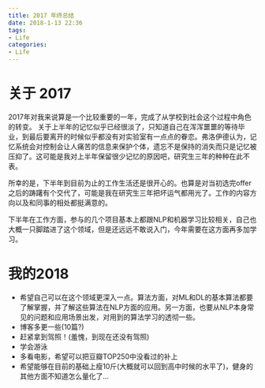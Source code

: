 ```yaml
---
title: 2017 年终总结
date: 2018-1-13 22:36
tags:
- Life
categories: 
- Life
---
```


# 关于 2017
2017年对我来说算是一个比较重要的一年，完成了从学校到社会这个过程中角色的转变。
关于上半年的记忆似乎已经很淡了，只知道自己在浑浑噩噩的等待毕业，到最后要离开的时候似乎都没有对实验室有一点点的眷恋。弗洛伊德认为，记忆系统会对控制会让人痛苦的信息来保护个体，遗忘不是保持的消失而只是记忆被压抑了。这可能是我对上半年保留很少记忆的原因吧，研究生三年的种种在此不表。

所幸的是，下半年到目前为止的工作生活还是很开心的。也算是对当初选完offer之后的踌躇有个交代了，可能是我在研究生三年把坏运气都用光了。工作的内容方向以及和同事的相处都挺满意的。

下半年在工作方面，参与的几个项目基本上都跟NLP和机器学习比较相关，自己也大概一只脚踏进了这个领域，但是还远远不敢说入门，今年需要在这方面再多加学习。

# 我的2018
* 希望自己可以在这个领域更深入一点。算法方面，对ML和DL的基本算法都要了解掌握，并了解这些算法在NLP方面的应用。另一方面，也要从NLP本身常见的问题和应用场景出发，对用到的算法学习的透彻一些。
* 博客多更一些(10篇?)
* 赶紧拿到驾照！(羞愧，到现在还没有驾照)
* 学会游泳
* 多看电影，希望可以把豆瓣TOP250中没看过的补上
* 希望能够在目前的基础上瘦10斤(大概就可以回到高中时候的水平了)，健身的其他方面不知道怎么量化了…

